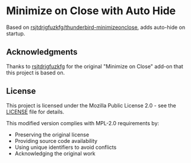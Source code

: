 # Minimize on Close with Auto Hide

Based on [rsjtdrjgfuzkfg/thunderbird-minimizeonclose](https://github.com/rsjtdrjgfuzkfg/thunderbird-minimizeonclose), adds auto-hide on startup.

## Acknowledgments

Thanks to [rsjtdrjgfuzkfg](https://github.com/rsjtdrjgfuzkfg) for the original "Minimize on Close" add-on that this project is based on.

## License

This project is licensed under the Mozilla Public License 2.0 - see the [LICENSE](LICENSE) file for details.

This modified version complies with MPL-2.0 requirements by:
- Preserving the original license
- Providing source code availability
- Using unique identifiers to avoid conflicts
- Acknowledging the original work

